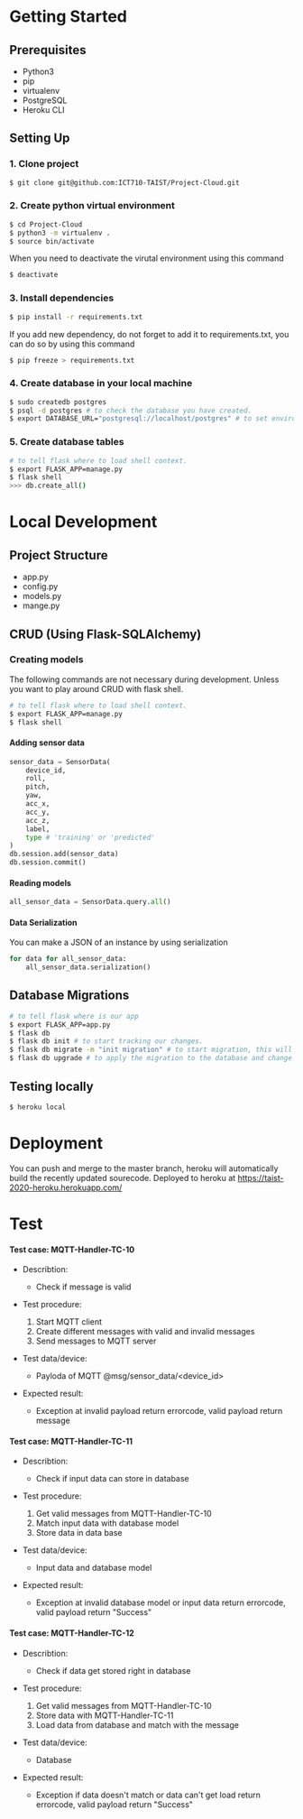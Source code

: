# Getting Started
## Prerequisites
- Python3 
- pip
- virtualenv
- PostgreSQL
- Heroku CLI

## Setting Up
### 1. Clone project
```sh
$ git clone git@github.com:ICT710-TAIST/Project-Cloud.git
```
### 2. Create python virtual environment
```sh
$ cd Project-Cloud
$ python3 -m virtualenv .
$ source bin/activate
```
When you need to deactivate the virutal environment using this command
```sh
$ deactivate
```
### 3. Install dependencies
```sh
$ pip install -r requirements.txt
```
If you add new dependency, do not forget to add it to requirements.txt, you can do so by using this command
```sh
$ pip freeze > requirements.txt
```
### 4. Create database in your local machine
```sh
$ sudo createdb postgres
$ psql -d postgres # to check the database you have created.
$ export DATABASE_URL="postgresql://localhost/postgres" # to set environment variable.
```

### 5. Create database tables
```sh
# to tell flask where to load shell context.
$ export FLASK_APP=manage.py 
$ flask shell
>>> db.create_all()
```
# Local Development
## Project Structure
- app.py
- config.py
- models.py
- mange.py
## CRUD (Using Flask-SQLAlchemy)
### Creating models
The following commands are not necessary during development. Unless you want to play around CRUD with flask shell. 
```sh
# to tell flask where to load shell context.
$ export FLASK_APP=manage.py 
$ flask shell
```
#### Adding sensor data
```python
sensor_data = SensorData(
    device_id, 
    roll,
    pitch,
    yaw,
    acc_x,
    acc_y,
    acc_z,
    label,
    type # 'training' or 'predicted'
)
db.session.add(sensor_data)
db.session.commit()
```
#### Reading models
```python
all_sensor_data = SensorData.query.all()
```
#### Data Serialization
You can make a JSON of an instance by using serialization
```python
for data for all_sensor_data:
    all_sensor_data.serialization()
```
## Database Migrations
```sh
# to tell flask where is our app
$ export FLASK_APP=app.py
$ flask db
$ flask db init # to start tracking our changes.
$ flask db migrate -m "init migration" # to start migration, this will create a new directory named migrations that will hold all the history.
$ flask db upgrade # to apply the migration to the database and change schema.
```

## Testing locally
```sh
$ heroku local
```

#  Deployment
You can push and merge to the master branch, heroku will automatically build the recently updated sourecode.
Deployed to heroku at https://taist-2020-heroku.herokuapp.com/ 

# Test 
#### Test case: MQTT-Handler-TC-10
* Describtion:
    * Check if message is valid
    
* Test procedure:
    1. Start MQTT client
    2. Create different messages with valid and invalid messages
    3. Send messages to MQTT server
    
* Test data/device:
    * Payloda of MQTT @msg/sensor_data/<device_id>
    
* Expected result:
   * Exception at invalid payload return errorcode, valid payload return message
    
#### Test case: MQTT-Handler-TC-11
* Describtion:
    * Check if input data can store in database
    
* Test procedure:
    1. Get valid messages from MQTT-Handler-TC-10
    2. Match input data with database model
    3. Store data in data base
    
* Test data/device:
    * Input data and database model
    
* Expected result:
   * Exception at invalid database model or input data return errorcode, valid payload return "Success"

#### Test case: MQTT-Handler-TC-12
* Describtion:
    * Check if data get stored right in database
    
* Test procedure:
    1. Get valid messages from MQTT-Handler-TC-10
    2. Store data with MQTT-Handler-TC-11
    3. Load data from database and match with the message
    
* Test data/device:
    * Database
    
* Expected result:
   * Exception if data doesn't match or data can't get load return errorcode, valid payload return "Success"
    
